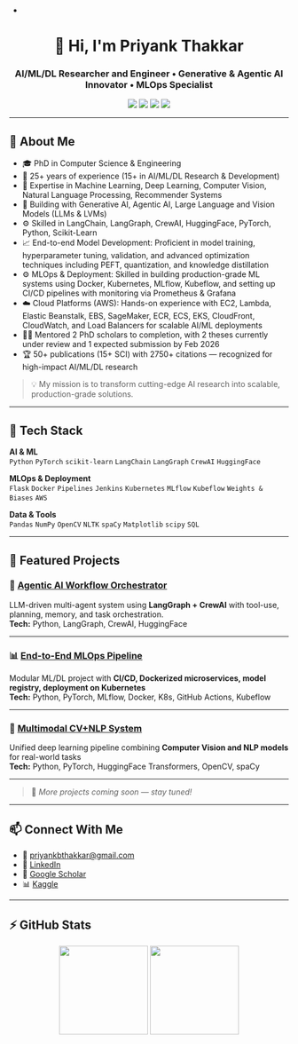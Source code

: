 - <!-- HEADER -->
<h1 align="center">👋 Hi, I'm Priyank Thakkar</h1>
<h3 align="center">AI/ML/DL Researcher and Engineer • Generative & Agentic AI Innovator • MLOps Specialist</h3>

<p align="center">
  <a href="mailto:priyankbthakkar@gmail.com"><img src="https://img.shields.io/badge/Email-priyankbthakkar%40gmail.com-red?style=for-the-badge&logo=gmail" /></a>
  <a href="https://www.linkedin.com/in/priyank-thakkar-4701689b/"><img src="https://img.shields.io/badge/LinkedIn-Connect-blue?style=for-the-badge&logo=linkedin" /></a>
  <a href="https://scholar.google.com/citations?user=0MNT3h8AAAAJ&hl=en"><img src="https://img.shields.io/badge/Google%20Scholar-Profile-lightgrey?style=for-the-badge&logo=googlescholar" /></a>
  <a href="https://www.kaggle.com/priyankdl"><img src="https://img.shields.io/badge/Kaggle-Competitor-blue?style=for-the-badge&logo=kaggle" /></a>
</p>

---

## 🚀 About Me

- 🎓 PhD in Computer Science & Engineering
- 💼 25+ years of experience (15+ in AI/ML/DL Research & Development)  
- 🧠 Expertise in Machine Learning, Deep Learning, Computer Vision, Natural Language Processing, Recommender Systems
- 🤖 Building with Generative AI, Agentic AI, Large Language and Vision Models (LLMs & LVMs)
- ⚙️ Skilled in LangChain, LangGraph, CrewAI, HuggingFace, PyTorch, Python, Scikit-Learn
- 📈 End-to-end Model Development: Proficient in model training, hyperparameter tuning, validation, and advanced optimization techniques including PEFT, quantization, and knowledge distillation
- ⚙️ MLOps & Deployment: Skilled in building production-grade ML systems using Docker, Kubernetes, MLflow, Kubeflow, and setting up CI/CD pipelines with monitoring via Prometheus & Grafana
- ☁️ Cloud Platforms (AWS): Hands-on experience with EC2, Lambda, Elastic Beanstalk, EBS, SageMaker, ECR, ECS, EKS, CloudFront, CloudWatch, and Load Balancers for scalable AI/ML deployments
- 👩‍🎓 Mentored 2 PhD scholars to completion, with 2 theses currently under review and 1 expected submission by Feb 2026
- 🏆 50+ publications (15+ SCI) with 2750+ citations — recognized for high-impact AI/ML/DL research  
> 💡 My mission is to transform cutting-edge AI research into scalable, production-grade solutions.

---

## 🧠 Tech Stack

**AI & ML**  
`Python` `PyTorch` `scikit-learn` `LangChain` `LangGraph` `CrewAI` `HuggingFace`

**MLOps & Deployment**  
`Flask` `Docker` `Pipelines` `Jenkins` `Kubernetes` `MLflow` `Kubeflow` `Weights & Biases` `AWS`

**Data & Tools**  
`Pandas` `NumPy` `OpenCV` `NLTK` `spaCy` `Matplotlib` `scipy` `SQL`

---

## 📂 Featured Projects

### 🤖 [Agentic AI Workflow Orchestrator](https://github.com/YOUR-USERNAME/agentic-ai-workflow)
LLM-driven multi-agent system using **LangGraph + CrewAI** with tool-use, planning, memory, and task orchestration.  
**Tech:** Python, LangGraph, CrewAI, HuggingFace

---

### 📊 [End-to-End MLOps Pipeline](https://github.com/YOUR-USERNAME/mlops-pipeline)
Modular ML/DL project with **CI/CD, Dockerized microservices, model registry, deployment on Kubernetes**  
**Tech:** Python, PyTorch, MLflow, Docker, K8s, GitHub Actions, Kubeflow

---

### 🧠 [Multimodal CV+NLP System](https://github.com/YOUR-USERNAME/multimodal-ai)
Unified deep learning pipeline combining **Computer Vision and NLP models** for real-world tasks  
**Tech:** Python, PyTorch, HuggingFace Transformers, OpenCV, spaCy

---

> 📌 *More projects coming soon — stay tuned!*

---

## 📫 Connect With Me

- 📧 [priyankbthakkar@gmail.com](mailto:priyankbthakkar@gmail.com)  
- 💼 [LinkedIn](https://www.linkedin.com/in/priyank-thakkar-4701689b)  
- 🧠 [Google Scholar](https://scholar.google.com/citations?user=0MNT3h8AAAAJ&hl=en)  
- 📊 [Kaggle](https://www.kaggle.com/priyankdl)

---

## ⚡ GitHub Stats

<p align="center">
  <img src="https://github-readme-stats.vercel.app/api?username=priyankbthakkar&show_icons=true&theme=radical" height="160"/>
  <img src="https://github-readme-stats.vercel.app/api/top-langs/?username=priyankbthakkar&layout=compact&theme=radical" height="160"/>
</p>


<!---
priyankbthakkar/priyankbthakkar is a ✨ special ✨ repository because its `README.md` (this file) appears on your GitHub profile.
You can click the Preview link to take a look at your changes.
--->

